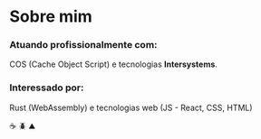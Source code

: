 # Sobre mim

### Atuando profissionalmente com:
COS (Cache Object Script) e tecnologias **Intersystems**.

### Interessado por:
Rust (WebAssembly) e tecnologias web (JS - React, CSS, HTML)


☕ 🪲 ⛰️
